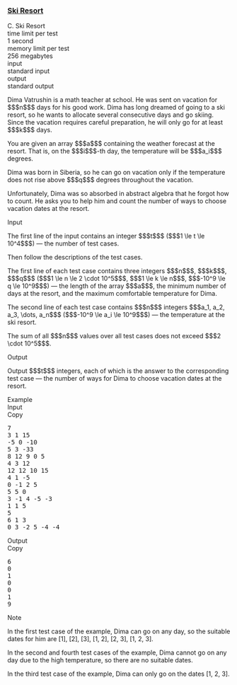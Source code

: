 <h3><a href="https://codeforces.com/contest/1840/problem/C" target="_blank" rel="noopener noreferrer">Ski Resort</a></h3>

<div class="header"><div class="title">C. Ski Resort</div><div class="time-limit"><div class="property-title">time limit per test</div>1 second</div><div class="memory-limit"><div class="property-title">memory limit per test</div>256 megabytes</div><div class="input-file input-standard"><div class="property-title">input</div>standard input</div><div class="output-file output-standard"><div class="property-title">output</div>standard output</div></div><div><p>Dima Vatrushin is a math teacher at school. He was sent on vacation for $$$n$$$ days for his good work. Dima has long dreamed of going to a ski resort, so he wants to allocate several <span class="tex-font-style-bf">consecutive days</span> and go skiing. Since the vacation requires careful preparation, he will only go for <span class="tex-font-style-bf">at least $$$k$$$ days</span>.</p><p>You are given an array $$$a$$$ containing the weather forecast at the resort. That is, on the $$$i$$$-th day, the temperature will be $$$a_i$$$ degrees.</p><p>Dima was born in Siberia, so he can go on vacation only if the temperature does not rise above $$$q$$$ degrees throughout the vacation.</p><p>Unfortunately, Dima was so absorbed in abstract algebra that he forgot how to count. He asks you to help him and count the number of ways to choose vacation dates at the resort.</p></div><div class="input-specification"><div class="section-title">Input</div><p>The first line of the input contains an integer $$$t$$$ ($$$1 \le t \le 10^4$$$) — the number of test cases.</p><p>Then follow the descriptions of the test cases.</p><p>The first line of each test case contains three integers $$$n$$$, $$$k$$$, $$$q$$$ ($$$1 \le n \le 2 \cdot 10^5$$$, $$$1 \le k \le n$$$, $$$-10^9 \le q \le 10^9$$$) — the length of the array $$$a$$$, the minimum number of days at the resort, and the maximum comfortable temperature for Dima.</p><p>The second line of each test case contains $$$n$$$ integers $$$a_1, a_2, a_3, \dots, a_n$$$ ($$$-10^9 \le a_i \le 10^9$$$) — the temperature at the ski resort.</p><p>The sum of all $$$n$$$ values over all test cases does not exceed $$$2 \cdot 10^5$$$.</p></div><div class="output-specification"><div class="section-title">Output</div><p>Output $$$t$$$ integers, each of which is the answer to the corresponding test case — the number of ways for Dima to choose vacation dates at the resort.</p></div><div class="sample-tests"><div class="section-title">Example</div><div class="sample-test"><div class="input"><div class="title">Input<div title="Copy" data-clipboard-target="#id0014675056953446042" id="id007063684878647969" class="input-output-copier">Copy</div></div><pre id="id0014675056953446042"><div class="test-example-line test-example-line-even test-example-line-0">7</div><div class="test-example-line test-example-line-odd test-example-line-1">3 1 15</div><div class="test-example-line test-example-line-odd test-example-line-1">-5 0 -10</div><div class="test-example-line test-example-line-even test-example-line-2">5 3 -33</div><div class="test-example-line test-example-line-even test-example-line-2">8 12 9 0 5</div><div class="test-example-line test-example-line-odd test-example-line-3">4 3 12</div><div class="test-example-line test-example-line-odd test-example-line-3">12 12 10 15</div><div class="test-example-line test-example-line-even test-example-line-4">4 1 -5</div><div class="test-example-line test-example-line-even test-example-line-4">0 -1 2 5</div><div class="test-example-line test-example-line-odd test-example-line-5">5 5 0</div><div class="test-example-line test-example-line-odd test-example-line-5">3 -1 4 -5 -3</div><div class="test-example-line test-example-line-even test-example-line-6">1 1 5</div><div class="test-example-line test-example-line-even test-example-line-6">5</div><div class="test-example-line test-example-line-odd test-example-line-7">6 1 3</div><div class="test-example-line test-example-line-odd test-example-line-7">0 3 -2 5 -4 -4</div></pre></div><div class="output"><div class="title">Output<div title="Copy" data-clipboard-target="#id006085045386632697" id="id00681644619242775" class="input-output-copier">Copy</div></div><pre id="id006085045386632697">6
0
1
0
0
1
9
</pre></div></div></div><div class="note"><div class="section-title">Note</div><p>In the first test case of the example, Dima can go on any day, so the suitable dates for him are [1], [2], [3], [1, 2], [2, 3], [1, 2, 3].</p><p>In the second and fourth test cases of the example, Dima cannot go on any day due to the high temperature, so there are no suitable dates.</p><p>In the third test case of the example, Dima can only go on the dates [1, 2, 3].</p></div>